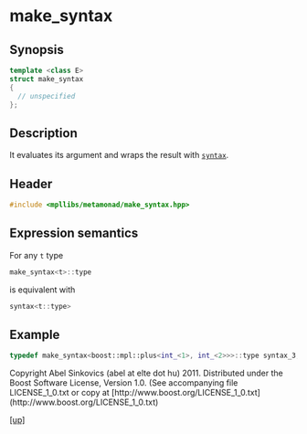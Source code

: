 # make_syntax

## Synopsis

```cpp
template <class E>
struct make_syntax
{
  // unspecified
};
```

## Description

It evaluates its argument and wraps the result with [`syntax`](syntax.html).

## Header

```cpp
#include <mpllibs/metamonad/make_syntax.hpp>
```

## Expression semantics

For any `t` type

```cpp
make_syntax<t>::type
```

is equivalent with

```cpp
syntax<t::type>
```

## Example

```cpp
typedef make_syntax<boost::mpl::plus<int_<1>, int_<2>>>::type syntax_3;
```

<p class="copyright">
Copyright Abel Sinkovics (abel at elte dot hu) 2011.
Distributed under the Boost Software License, Version 1.0.
(See accompanying file LICENSE_1_0.txt or copy at
[http://www.boost.org/LICENSE_1_0.txt](http://www.boost.org/LICENSE_1_0.txt)
</p>

[[up]](reference.html)



